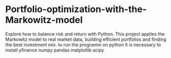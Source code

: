 # Portfolio-optimization-with-the-Markowitz-model
Explore how to balance risk and return with Python. This project applies the Markowitz model to real market data, building efficient portfolios and finding the best investment mix.
to run the programm on python it is necessary to install yfinance numpy pandas matplotlib scipy 
